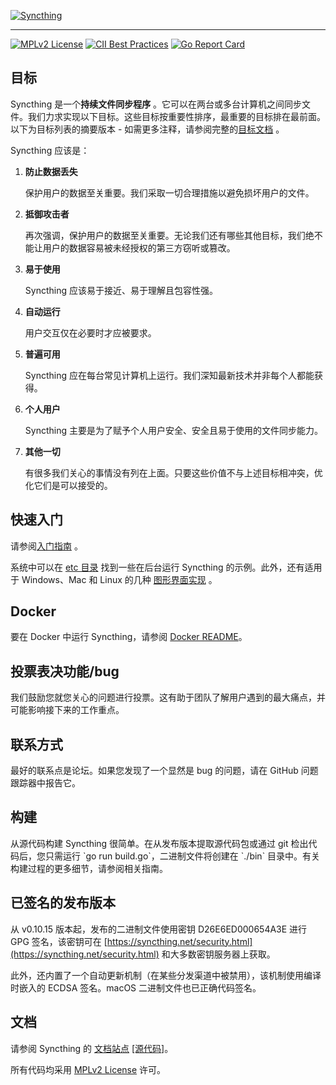 [![Syncthing](https://github.com/syncthing/syncthing/raw/main/assets/logo-text-128.png)](https://syncthing.net/)

* * *

[![MPLv2 License](https://img.shields.io/badge/license-MPLv2-blue.svg?style=flat-square)](https://www.mozilla.org/MPL/2.0/) [![CII Best Practices](https://bestpractices.coreinfrastructure.org/projects/88/badge)](https://bestpractices.coreinfrastructure.org/projects/88) [![Go Report Card](https://goreportcard.com/badge/github.com/syncthing/syncthing)](https://goreportcard.com/report/github.com/syncthing/syncthing)

## 目标

Syncthing 是一个**持续文件同步程序** 。它可以在两台或多台计算机之间同步文件。我们力求实现以下目标。这些目标按重要性排序，最重要的目标排在最前面。以下为目标列表的摘要版本 - 如需更多注释，请参阅完整的[目标文档](https://github.com/syncthing/syncthing/blob/main/GOALS.md) 。

Syncthing 应该是：

1.  **防止数据丢失**
    
    保护用户的数据至关重要。我们采取一切合理措施以避免损坏用户的文件。
    
2.  **抵御攻击者**
    
    再次强调，保护用户的数据至关重要。无论我们还有哪些其他目标，我们绝不能让用户的数据容易被未经授权的第三方窃听或篡改。
    
3.  **易于使用**
    
    Syncthing 应该易于接近、易于理解且包容性强。
    
4.  **自动运行**
    
    用户交互仅在必要时才应被要求。
    
5.  **普遍可用**
    
    Syncthing 应在每台常见计算机上运行。我们深知最新技术并非每个人都能获得。
    
6.  **个人用户**
    
    Syncthing 主要是为了赋予个人用户安全、安全且易于使用的文件同步能力。
    
7.  **其他一切**
    
    有很多我们关心的事情没有列在上面。只要这些价值不与上述目标相冲突，优化它们是可以接受的。
    

## 快速入门

请参阅[入门指南](https://docs.syncthing.net/intro/getting-started.html) 。

系统中可以在 [etc 目录](https://github.com/syncthing/syncthing/blob/main/etc) 找到一些在后台运行 Syncthing 的示例。此外，还有适用于 Windows、Mac 和 Linux 的几种 [图形界面实现](https://docs.syncthing.net/users/contrib.html#gui-wrappers) 。

## Docker

要在 Docker 中运行 Syncthing，请参阅 [Docker README](https://github.com/syncthing/syncthing/blob/main/README-Docker.md)。

## 投票表决功能/bug

我们鼓励您就您关心的问题进行投票。这有助于团队了解用户遇到的最大痛点，并可能影响接下来的工作重点。

## 联系方式

最好的联系点是论坛。如果您发现了一个显然是 bug 的问题，请在 GitHub 问题跟踪器中报告它。

## 构建

从源代码构建 Syncthing 很简单。在从发布版本提取源代码包或通过 git 检出代码后，您只需运行 \`go run build.go\`，二进制文件将创建在 \`./bin\` 目录中。有关构建过程的更多细节，请参阅相关指南。

## 已签名的发布版本

从 v0.10.15 版本起，发布的二进制文件使用密钥 D26E6ED000654A3E 进行 GPG 签名，该密钥可在 [https://syncthing.net/security.html](https://syncthing.net/security.html) 和大多数密钥服务器上获取。

此外，还内置了一个自动更新机制（在某些分发渠道中被禁用），该机制使用编译时嵌入的 ECDSA 签名。macOS 二进制文件也已正确代码签名。

## 文档

请参阅 Syncthing 的 [文档站点](https://docs.syncthing.net/) [\[源代码\]](https://github.com/syncthing/docs)。

所有代码均采用 [MPLv2 License](https://github.com/syncthing/syncthing/blob/main/LICENSE) 许可。
